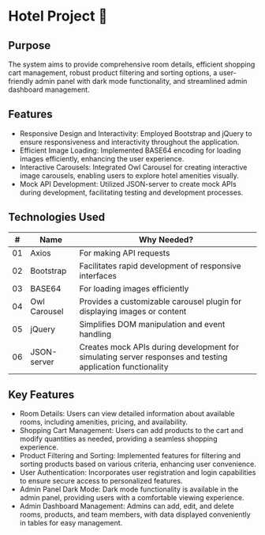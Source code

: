 # Hotel Project 📌

## Purpose
The system aims to provide comprehensive room details, efficient shopping cart management, robust product filtering and sorting options, a user-friendly admin panel with dark mode functionality, and streamlined admin dashboard management.

## Features
- Responsive Design and Interactivity: Employed Bootstrap and jQuery to ensure responsiveness and interactivity throughout the application.
- Efficient Image Loading: Implemented BASE64 encoding for loading images efficiently, enhancing the user experience.
- Interactive Carousels: Integrated Owl Carousel for creating interactive image carousels, enabling users to explore hotel amenities visually.
- Mock API Development: Utilized JSON-server to create mock APIs during development, facilitating testing and development processes.

## Technologies Used

| #   | Name          | Why Needed?                                                |
| --- | ------------- | ---------------------------------------------------------- |
| 01  | Axios         | For making API requests                                    |
| 02  | Bootstrap     | Facilitates rapid development of responsive interfaces     |
| 03  | BASE64        | For loading images efficiently                             |
| 04  | Owl Carousel  | Provides a customizable carousel plugin for displaying images or content |
| 05  | jQuery        | Simplifies DOM manipulation and event handling             |
| 06  | JSON-server   | Creates mock APIs during development for simulating server responses and testing application functionality |

## Key Features
- Room Details: Users can view detailed information about available rooms, including amenities, pricing, and availability.
- Shopping Cart Management: Users can add products to the cart and modify quantities as needed, providing a seamless shopping experience.
- Product Filtering and Sorting: Implemented features for filtering and sorting products based on various criteria, enhancing user convenience.
- User Authentication: Incorporates user registration and login capabilities to ensure secure access to personalized features.
- Admin Panel Dark Mode: Dark mode functionality is available in the admin panel, providing users with a comfortable viewing experience.
- Admin Dashboard Management: Admins can add, edit, and delete rooms, products, and team members, with data displayed conveniently in tables for easy management.
